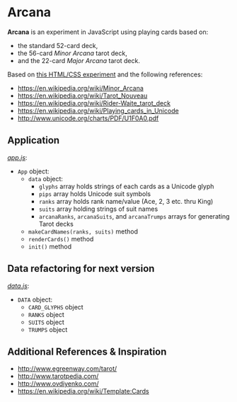 # Arcana

**Arcana** is an experiment in JavaScript using playing cards based on:
* the standard 52-card deck,
* the 56-card *Minor Arcana* tarot deck,
* and the 22-card *Major Arcana* tarot deck.

Based on [this HTML/CSS experiment](https://codepen.io/ogab/pen/peXpqW) and the following references:  

* https://en.wikipedia.org/wiki/Minor_Arcana
* https://en.wikipedia.org/wiki/Tarot_Nouveau
* https://en.wikipedia.org/wiki/Rider-Waite_tarot_deck
* https://en.wikipedia.org/wiki/Playing_cards_in_Unicode
* http://www.unicode.org/charts/PDF/U1F0A0.pdf


## Application
[*app.js*](js/app.js):
* `App` object:
  * `data` object:
    * `glyphs` array holds strings of each cards as a Unicode glyph
    * `pips` array holds Unicode suit symbols
    * `ranks` array holds rank name/value (Ace, 2, 3 etc. thru King)
    * `suits` array holding strings of suit names
    * `arcanaRanks`, `arcanaSuits`, and `arcanaTrumps` arrays for generating Tarot decks
  * `makeCardNames(ranks, suits)` method
  * `renderCards()` method
  * `init()` method

## Data refactoring for next version
[*data.js*](js/data.js):
* `DATA` object:
  * `CARD_GLYPHS` object
  * `RANKS` object
  * `SUITS` object
  * `TRUMPS` object

## Additional References & Inspiration
* http://www.egreenway.com/tarot/
* http://www.tarotpedia.com/
* http://www.ovdiyenko.com/
* https://en.wikipedia.org/wiki/Template:Cards
